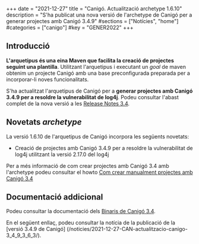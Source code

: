 +++
date = "2021-12-27"
title = "Canigó. Actualització archetype 1.6.10"
description = "S'ha publicat una nova versió de l'archetype de Canigó per a generar projectes amb Canigó 3.4.9"
#sections = ["Notícies", "home"]
#categories = ["canigo"]
#key = "GENER2022"
+++

## Introducció

**L'arquetipus és una eina Maven que facilita la creació de projectes seguint una plantilla**. Utilitzant l'arquetipus i
executant un _goal_ de maven obtenim un projecte Canigó amb una base preconfigurada preparada per a incorporar-li noves
funcionalitats.

S'ha actualitzat l'arquetipus de Canigó per a **generar projectes amb Canigó 3.4.9 per a resoldre la vulnerabilitat de log4j**.
Podeu consultar l'abast complet de la nova versió a les [Release Notes 3.4](/canigo-download-related/release-notes-canigo-34).

## Novetats _archetype_

La versió 1.6.10 de l'arquetipus de Canigó incorpora les següents novetats:

- Creació de projectes amb Canigó 3.4.9 per a resoldre la vulnerabilitat de log4j utilitzant la versió 2.17.0 del log4j

Per a més informació de com crear projectes amb Canigó 3.4 amb l'archetype podeu consultar el howto [Com crear manualment projectes amb Canigó 3.4](/howtos/2021-10-14-Howto-crear-projectes-canigo-3.4-manualment/)


## Documentació addicional

Podeu consultar la documentació dels [Binaris de Canigó 3.4](/canigo/download/canigo-34/).

En el següent enllaç, podeu consultar la notícia de la publicació de la [versió 3.4.9 de Canigó]
(/noticies/2021-12-27-CAN-actualitzacio-canigo-3_4_9_3_6_3/).
